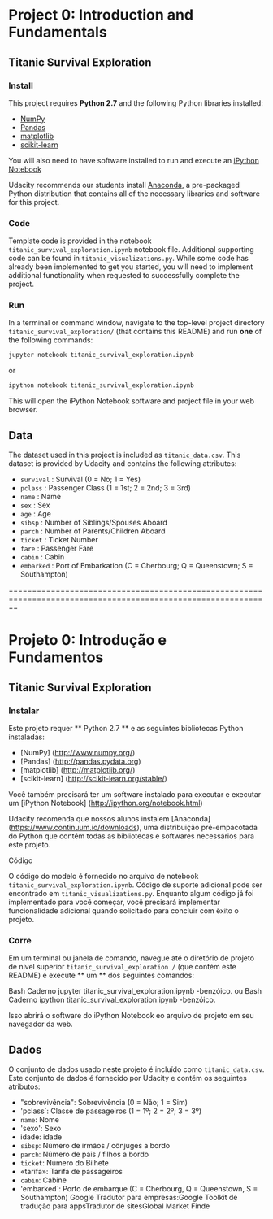 # Project 0: Introduction and Fundamentals
## Titanic Survival Exploration

### Install

This project requires **Python 2.7** and the following Python libraries installed:

- [NumPy](http://www.numpy.org/)
- [Pandas](http://pandas.pydata.org)
- [matplotlib](http://matplotlib.org/)
- [scikit-learn](http://scikit-learn.org/stable/)

You will also need to have software installed to run and execute an [iPython Notebook](http://ipython.org/notebook.html)

Udacity recommends our students install [Anaconda](https://www.continuum.io/downloads), a pre-packaged Python distribution that contains all of the necessary libraries and software for this project.

### Code

Template code is provided in the notebook `titanic_survival_exploration.ipynb` notebook file. Additional supporting code can be found in `titanic_visualizations.py`. While some code has already been implemented to get you started, you will need to implement additional functionality when requested to successfully complete the project.

### Run

In a terminal or command window, navigate to the top-level project directory `titanic_survival_exploration/` (that contains this README) and run **one** of the following commands:

```bash
jupyter notebook titanic_survival_exploration.ipynb
```
or
```bash
ipython notebook titanic_survival_exploration.ipynb
```

This will open the iPython Notebook software and project file in your web browser.

## Data

The dataset used in this project is included as `titanic_data.csv`. This dataset is provided by Udacity and contains the following attributes:

- `survival` : Survival (0 = No; 1 = Yes)
- `pclass` : Passenger Class (1 = 1st; 2 = 2nd; 3 = 3rd)
- `name` : Name
- `sex` : Sex
- `age` : Age
- `sibsp` : Number of Siblings/Spouses Aboard
- `parch` : Number of Parents/Children Aboard
- `ticket` : Ticket Number
- `fare` : Passenger Fare
- `cabin` : Cabin
- `embarked` : Port of Embarkation (C = Cherbourg; Q = Queenstown; S = Southampton)

==============================================================================================================




# Projeto 0: Introdução e Fundamentos
## Titanic Survival Exploration

### Instalar

Este projeto requer ** Python 2.7 ** e as seguintes bibliotecas Python instaladas:

- [NumPy] (http://www.numpy.org/)
- [Pandas] (http://pandas.pydata.org)
- [matplotlib] (http://matplotlib.org/)
- [scikit-learn] (http://scikit-learn.org/stable/)

Você também precisará ter um software instalado para executar e executar um [iPython Notebook] (http://ipython.org/notebook.html)

Udacity recomenda que nossos alunos instalem [Anaconda] (https://www.continuum.io/downloads), uma distribuição pré-empacotada do Python que contém todas as bibliotecas e softwares necessários para este projeto.

Código

O código do modelo é fornecido no arquivo de notebook `titanic_survival_exploration.ipynb`. Código de suporte adicional pode ser encontrado em `titanic_visualizations.py`. Enquanto algum código já foi implementado para você começar, você precisará implementar funcionalidade adicional quando solicitado para concluir com êxito o projeto.

### Corre

Em um terminal ou janela de comando, navegue até o diretório de projeto de nível superior `titanic_survival_exploration /` (que contém este README) e execute ** um ** dos seguintes comandos:

Bash
Caderno jupyter titanic_survival_exploration.ipynb
-benzóico.
ou
Bash
Caderno ipython titanic_survival_exploration.ipynb
-benzóico.

Isso abrirá o software do iPython Notebook eo arquivo de projeto em seu navegador da web.

## Dados

O conjunto de dados usado neste projeto é incluído como `titanic_data.csv`. Este conjunto de dados é fornecido por Udacity e contém os seguintes atributos:

- "sobrevivência": Sobrevivência (0 = Não; 1 = Sim)
- 'pclass`: Classe de passageiros (1 = 1º; 2 = 2º; 3 = 3º)
- `name`: Nome
- 'sexo': Sexo
- idade: idade
- `sibsp`: Número de irmãos / cônjuges a bordo
- `parch`: Número de pais / filhos a bordo
- `ticket`: Número do Bilhete
- «tarifa»: Tarifa de passageiros
- `cabin`: Cabine
- 'embarked`: Porto de embarque (C = Cherbourg, Q = Queenstown, S = Southampton)
Google Tradutor para empresas:Google Toolkit de tradução para appsTradutor de sitesGlobal Market Finde